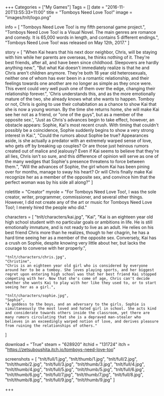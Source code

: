 +++
Categories = ["My Games"]
Tags = []
date = "2016-11-20T13:55:33+11:00"
title = "Tomboys Need Love Too!"
image = "images/tnlt/logo.png"

info = [
	"Tomboys Need Love Too! is my fifth personal game project.",
	"Tomboys Need Love Too! is a Visual Novel. The main genres are romance and comedy. It is 65,000 words in length, and contains 5 different endings.",
	"Tomboys Need Love Too! was released on May 12th, 2017."
]

story = [
	"When Kai hears that his next door neighbor, Chris, will be staying with him while her parents are overseas, he thinks nothing of it. They're best friends, after all, and have been since childhood. Sleepovers are hardly anything new.",
	"But what Kai doesn't immediately realize is that he and Chris aren't children anymore. They're both 18 year old heterosexuals, neither one of whom has ever been in a romantic relationship, and their feelings towards one another are no longer as simple as they once were. This event could very well push one of them over the edge, changing their relationship forever.",
	'Chris understands this, and as the more emotionally mature of the two, she already knows what she wants to happen. Tomboy or not, Chris is going to use their cohabitation as a chance to show Kai that she is now a young woman. By the time she returns home, she will make Kai see her not as a friend, or "one of the guys", but as a member of the opposite sex.',
	"Just as Chris's advances begin to take effect, however, an obstacle appears: Sophie, Kai's most recent crush. With timing that couldn't possibly be a coincidence, Sophie suddenly begins to show a very strong interest in Kai.",
	"Could the rumors about Sophie be true? Appearances aside, is she actually a predator with an extremely warped sense of love, who gets off by breaking up couples? Or are those just heinous rumors created out of malice and jealousy? Even if Kai seems to believe that they're all lies, Chris isn't so sure, and this difference of opinion will serve as one of the many wedges that Sophie's presence threatens to force between them.",
	"Will the advances of Sophie, the girl whom Kai has been pining over for months, manage to sway his heart? Or will Chris finally make Kai recognize her as a member of the opposite sex, and convince him that the perfect woman was by his side all along?"
]

roletitle = "Creator"
myrole = "For Tomboys Need Love Too!, I was the sole creator, writer, programmer, commissioner, and several other things. However, I did not create any of the art or music for Tomboys Need Love Too!; I merely hired the people who did."

characters = [
	"tnlt/characters/kai.jpg",
	"Kai",
	"Kai is an eighteen year old high school student with no particular goals or ambitions in life. He is still emotionally immature, and is not ready to live as an adult. He relies on his best friend Chris more than he realizes, though to her chagrin, he has a hard time seeing her as a member of the opposite sex. Conversely, Kai has a crush on Sophie, despite knowing very little about her, but lacks the courage to converse with her properly.",
	
	"tnlt/characters/chris.jpg",
	"Christine",
	"Chris is an eighteen year old girl who is considered by everyone around her to be a tomboy. She loves playing sports, and her biggest regret upon entering high school was that her best friend Kai stopped competing with her. Now that she's come of age, Chris can't decide whether she wants Kai to play with her like they used to, or to start seeing her as a girl.",
	
	"tnlt/characters/sophie.jpg",
	"Sophie",
	"A goddess to the boys, and an adversary to the girls. Sophie is simultaneously the most loved and hated girl in school. She acts kind and considerate towards others inside the classroom, yet there are many rumors circulating that she is a depraved man-stealer who believes in an exceedingly warped notion of love, and derives pleasure from ruining the relationships of others."
]

download = "True"
steam = "628920"
itchid = "131724"
itch = "https://zetsuboushita.itch.io/tomboys-need-love-too"

screenshots = [
    "tnlt/full/1.jpg", "tnlt/thumb/1.jpg",
    "tnlt/full/2.jpg", "tnlt/thumb/2.jpg",
    "tnlt/full/3.jpg", "tnlt/thumb/3.jpg",
    "tnlt/full/4.jpg", "tnlt/thumb/4.jpg",
    "tnlt/full/5.jpg", "tnlt/thumb/5.jpg",
    "tnlt/full/6.jpg", "tnlt/thumb/6.jpg",
    "tnlt/full/7.jpg", "tnlt/thumb/7.jpg",
    "tnlt/full/8.jpg", "tnlt/thumb/8.jpg",
    "tnlt/full/9.jpg", "tnlt/thumb/9.jpg"
]

+++
